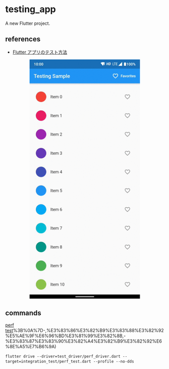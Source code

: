 # testing_app

A new Flutter project.

## references

- [Flutter アプリのテスト方法](https://codelabs.developers.google.com/codelabs/flutter-app-testing?hl=ja#0)

<p align="center">
  <img src="/testing_app/images/image.gif" alt="image" width="350" />
</p>

## commands

[perf test](https://codelabs.developers.google.com/codelabs/flutter-app-testing?hl=ja#7:~:text=%C2%A0%20)%3B%0A%7D-,%E3%83%86%E3%82%B9%E3%83%88%E3%82%92%E5%AE%9F%E6%96%BD%E3%81%99%E3%82%8B,-%E3%83%87%E3%83%90%E3%82%A4%E3%82%B9%E3%82%92%E6%8E%A5%E7%B6%9A)

```shell
flutter drive --driver=test_driver/perf_driver.dart --target=integration_test/perf_test.dart --profile --no-dds
```

